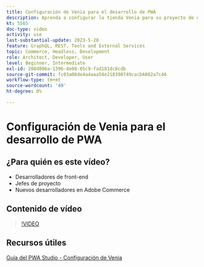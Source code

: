 ```yaml
---
title: Configuración de Venia para el desarrollo de PWA
description: Aprenda a configurar la tienda Venia para su proyecto de desarrollo de PWA.
kt: 5565
doc-type: video
activity: use
last-substantial-update: 2023-5-28
feature: GraphQL, REST, Tools and External Services
topic: Commerce, Headless, Development
role: Architect, Developer, User
level: Beginner, Intermediate
exl-id: 208d096a-139b-4e08-85c9-fad181dc8cdb
source-git-commit: fc03a06de4a4aaa54e218390749cacb6802a7c46
workflow-type: tm+mt
source-wordcount: '49'
ht-degree: 0%

---
```


# Configuración de Venia para el desarrollo de PWA

## ¿Para quién es este vídeo?

- Desarrolladores de front-end
- Jefes de proyecto
- Nuevos desarrolladores en Adobe Commerce

## Contenido de vídeo

>[!VIDEO](https://video.tv.adobe.com/v/35785?quality=12&learn=on)

## Recursos útiles

[Guía del PWA Studio - Configuración de Venia](https://developer.adobe.com/commerce/pwa-studio/tutorials/setup-storefront/)

